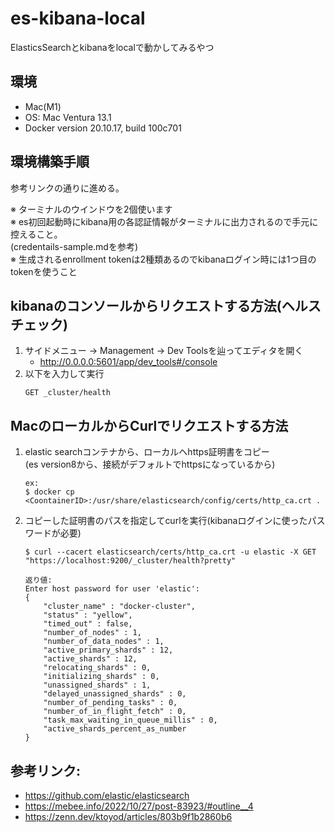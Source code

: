 # es-kibana-local
ElasticsSearchとkibanaをlocalで動かしてみるやつ

## 環境
- Mac(M1)
- OS: Mac Ventura 13.1
- Docker version 20.10.17, build 100c701 

## 環境構築手順
参考リンクの通りに進める。  

※ ターミナルのウインドウを2個使います  
※ es初回起動時にkibana用の各認証情報がターミナルに出力されるので手元に控えること。  
(credentails-sample.mdを参考)  
※ 生成されるenrollment tokenは2種類あるのでkibanaログイン時には1つ目のtokenを使うこと

## kibanaのコンソールからリクエストする方法(ヘルスチェック)
1. サイドメニュー -> Management -> Dev Toolsを辿ってエディタを開く
    - http://0.0.0.0:5601/app/dev_tools#/console
1. 以下を入力して実行
    ```
    GET _cluster/health
    ```

## MacのローカルからCurlでリクエストする方法
1. elastic searchコンテナから、ローカルへhttps証明書をコピー  
    (es version8から、接続がデフォルトでhttpsになっているから)
    ```
    ex:
    $ docker cp <CoontainerID>:/usr/share/elasticsearch/config/certs/http_ca.crt .
    ```
1. コピーした証明書のパスを指定してcurlを実行(kibanaログインに使ったパスワードが必要)
    ```
    $ curl --cacert elasticsearch/certs/http_ca.crt -u elastic -X GET "https://localhost:9200/_cluster/health?pretty"

    返り値:
    Enter host password for user 'elastic':
    {
        "cluster_name" : "docker-cluster",
        "status" : "yellow",
        "timed_out" : false,
        "number_of_nodes" : 1,
        "number_of_data_nodes" : 1,
        "active_primary_shards" : 12,
        "active_shards" : 12,
        "relocating_shards" : 0,
        "initializing_shards" : 0,
        "unassigned_shards" : 1,
        "delayed_unassigned_shards" : 0,
        "number_of_pending_tasks" : 0,
        "number_of_in_flight_fetch" : 0,
        "task_max_waiting_in_queue_millis" : 0,
        "active_shards_percent_as_number
    }
    ```

## 参考リンク:
- https://github.com/elastic/elasticsearch  
- https://mebee.info/2022/10/27/post-83923/#outline__4
- https://zenn.dev/ktoyod/articles/803b9f1b2860b6

